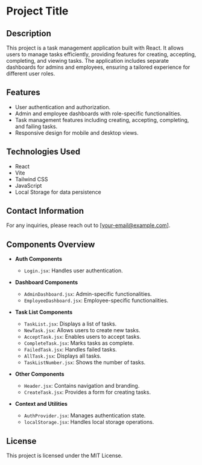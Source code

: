 # Project Title

## Description
This project is a task management application built with React. It allows users to manage tasks efficiently, providing features for creating, accepting, completing, and viewing tasks. The application includes separate dashboards for admins and employees, ensuring a tailored experience for different user roles.

## Features
- User authentication and authorization.
- Admin and employee dashboards with role-specific functionalities.
- Task management features including creating, accepting, completing, and failing tasks.
- Responsive design for mobile and desktop views.

## Technologies Used
- React
- Vite
- Tailwind CSS
- JavaScript
- Local Storage for data persistence

## Contact Information
For any inquiries, please reach out to [your-email@example.com].

## Components Overview
- **Auth Components**
  - `Login.jsx`: Handles user authentication.

- **Dashboard Components**
  - `AdminDashboard.jsx`: Admin-specific functionalities.
  - `EmployeeDashboard.jsx`: Employee-specific functionalities.

- **Task List Components**
  - `TaskList.jsx`: Displays a list of tasks.
  - `NewTask.jsx`: Allows users to create new tasks.
  - `AcceptTask.jsx`: Enables users to accept tasks.
  - `CompleteTask.jsx`: Marks tasks as complete.
  - `FailedTask.jsx`: Handles failed tasks.
  - `AllTask.jsx`: Displays all tasks.
  - `TaskListNumber.jsx`: Shows the number of tasks.

- **Other Components**
  - `Header.jsx`: Contains navigation and branding.
  - `CreateTask.jsx`: Provides a form for creating tasks.

- **Context and Utilities**
  - `AuthProvider.jsx`: Manages authentication state.
  - `localStorage.jsx`: Handles local storage operations.

## License
This project is licensed under the MIT License.
